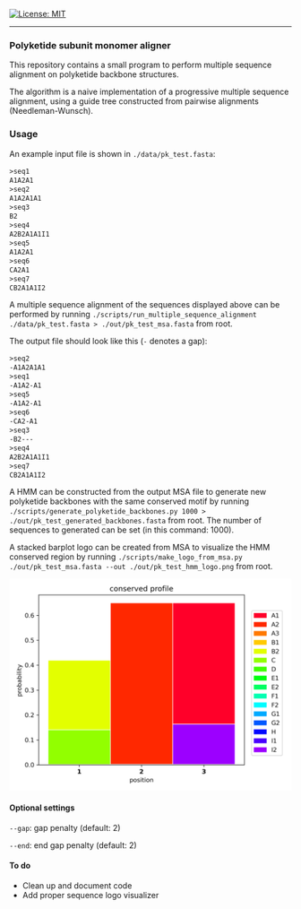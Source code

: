 [![License: MIT](https://img.shields.io/badge/License-MIT-yellow.svg)](https://opensource.org/licenses/MIT)

---

### Polyketide subunit monomer aligner

This repository contains a small program to perform multiple 
sequence alignment on polyketide backbone structures. 

The algorithm is a naive implementation of a progressive multiple sequence
alignment, using a guide tree constructed from pairwise alignments
(Needleman-Wunsch).

### Usage

An example input file is shown in `./data/pk_test.fasta`:
```text
>seq1
A1A2A1
>seq2
A1A2A1A1
>seq3
B2
>seq4
A2B2A1A1I1
>seq5
A1A2A1
>seq6
CA2A1
>seq7
CB2A1A1I2
```

A multiple sequence alignment of the sequences displayed above can be performed
by running 
`./scripts/run_multiple_sequence_alignment ./data/pk_test.fasta > ./out/pk_test_msa.fasta` 
from root.

The output file should look like this (`-` denotes a gap):
```text
>seq2
-A1A2A1A1
>seq1
-A1A2-A1
>seq5
-A1A2-A1
>seq6
-CA2-A1
>seq3
-B2---
>seq4
A2B2A1A1I1
>seq7
CB2A1A1I2
```

A HMM can be constructed from the output MSA file to generate new polyketide
backbones with the same conserved motif by running 
`./scripts/generate_polyketide_backbones.py 1000 > ./out/pk_test_generated_backbones.fasta`
from root. The number of sequences to generated can be set (in this command: 1000).

A stacked barplot logo can be created from MSA to visualize the HMM conserved
region by running 
`./scripts/make_logo_from_msa.py  ./out/pk_test_msa.fasta --out ./out/pk_test_hmm_logo.png`
from root.

![logo](./out/pk_test_hmm_logo.png)

#### Optional settings

`--gap`: gap penalty (default: 2)

`--end`: end gap penalty (default: 2)


#### To do
- Clean up and document code
- Add proper sequence logo visualizer

